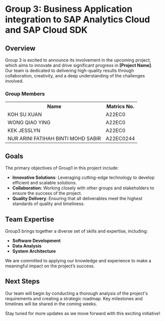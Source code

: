 # Group 3: Business Application integration to SAP Analytics Cloud and SAP Cloud SDK

## Overview
Group 3 is excited to announce its involvement in the upcoming project, which aims to innovate and drive significant progress in **[Project Name]**. Our team is dedicated to delivering high-quality results through collaboration, creativity, and a deep understanding of the challenges involved.

<div class="group-section">
    <h3>Group Members</h3>
    <table>
        <tr>
            <th>Name</th>
            <th>Matrics No.</th>
        </tr>
        <tr>
            <td>KOH SU XUAN</td>
            <td>A22EC0</td>
        </tr>
        <tr>
              <td>WONG QIAO YING</td>
              <td>A22EC0</td>
          </tr>
          <tr>
              <td>KEK JESSLYN</td>
              <td>A22EC0</td>
          </tr>
          <tr>
              <td>NUR ARINI FATIHAH BINTI MOHD SABIR</td>
              <td>A22EC0244</td>
          </tr>
        </table>
</div>

## Goals
The primary objectives of Group1 in this project include:
- **Innovative Solutions**: Leveraging cutting-edge technology to develop efficient and scalable solutions.
- **Collaboration**: Working closely with other groups and stakeholders to ensure the success of the project.
- **Quality Delivery**: Ensuring that all deliverables meet the highest standards of quality and timeliness.

## Team Expertise
Group3 brings together a diverse set of skills and expertise, including:
- **Software Development**
- **Data Analysis**
- **System Architecture**

We are committed to applying our knowledge and experience to make a meaningful impact on the project’s success.

## Next Steps
Our team will begin by conducting a thorough analysis of the project's requirements and creating a strategic roadmap. Key milestones and timelines will be shared in the coming weeks.

Stay tuned for more updates as we move forward with this exciting initiative!
